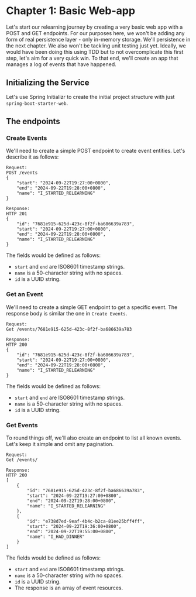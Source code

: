 # Chapter 1: Basic Web-app

Let's start our relearning journey by creating a very basic web app with a POST and GET endpoints. For our purposes here, we won't be adding any form of real persistence layer - only in-memory storage. We'll persistence in the next chapter. We also won't be tackling unit testing just yet. Ideally, we would have been doing this using TDD but to not overcomplicate this first step, let's aim for a very quick win. To that end, we'll create an app that manages a log of events that have happened.

## Initializing the Service
Let's use Spring Initializr to create the initial project structure with just `spring-boot-starter-web`.

## The endpoints
### Create Events
We'll need to create a simple POST endpoint to create event entities. Let's describe it as follows:

```
Request:
POST /events
{
    "start": "2024-09-22T19:27:00+0800",
    "end": "2024-09-22T19:28:00+0800",
    "name": "I_STARTED_RELEARNING" 
}

Response:
HTTP 201
{
    "id": "7681e915-625d-423c-8f2f-ba686639a783",
    "start": "2024-09-22T19:27:00+0800",
    "end": "2024-09-22T19:28:00+0800",
    "name": "I_STARTED_RELEARNING" 
}
```

The fields would be defined as follows:
- `start` and `end` are ISO8601 timestamp strings.
- `name` is a 50-character string with no spaces.
- `id` is a UUID string.

### Get an Event
We'll need to create a simple GET endpoint to get a specific event. The response body is similar the one in `Create Events`.

```
Request:
Get /events/7681e915-625d-423c-8f2f-ba686639a783

Response:
HTTP 200
{
    "id": "7681e915-625d-423c-8f2f-ba686639a783",
    "start": "2024-09-22T19:27:00+0800",
    "end": "2024-09-22T19:28:00+0800",
    "name": "I_STARTED_RELEARNING" 
}
```

The fields would be defined as follows:
- `start` and `end` are ISO8601 timestamp strings.
- `name` is a 50-character string with no spaces.
- `id` is a UUID string.

### Get Events
To round things off, we'll also create an endpoint to list all known events. Let's keep it simple and omit any pagination.

```
Request:
Get /events/

Response:
HTTP 200
[
    {
        "id": "7681e915-625d-423c-8f2f-ba686639a783",
        "start": "2024-09-22T19:27:00+0800",
        "end": "2024-09-22T19:28:00+0800",
        "name": "I_STARTED_RELEARNING" 
    },
    {
        "id": "e738d7ed-9eaf-4b4c-b2ca-81ee25bff4ff",
        "start": "2024-09-22T19:36:00+0800",
        "end": "2024-09-22T19:55:00+0800",
        "name": "I_HAD_DINNER" 
    }
]
```

The fields would be defined as follows:
- `start` and `end` are ISO8601 timestamp strings.
- `name` is a 50-character string with no spaces.
- `id` is a UUID string.
- The response is an array of event resources.